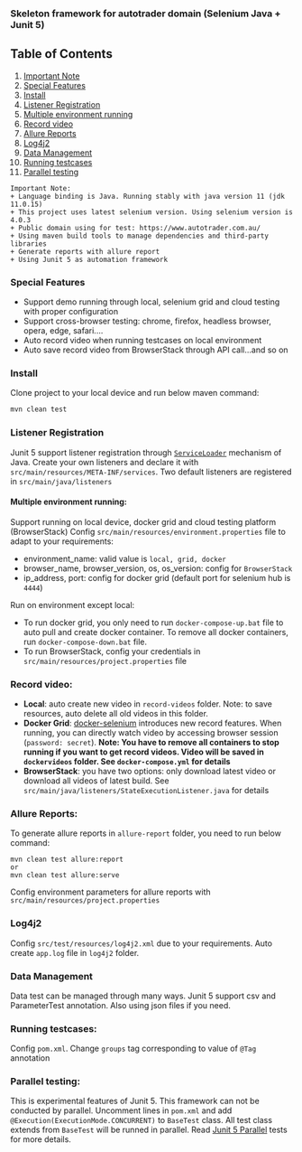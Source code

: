 ### Skeleton framework for autotrader domain (Selenium Java + Junit 5)

## Table of Contents
1. [Important Note](###important-note)
2. [Special Features](###special-features)
3. [Install](###install)
4. [Listener Registration](###Logging)
5. [Multiple environment running](###multiple-environment-running)
6. [Record video](###record-video)
7. [Allure Reports](###allure-reports)
8. [Log4j2](###log4j2)
9. [Data Management](###data-management)
10. [Running testcases](###running-testcases)
11. [Parallel testing](###parallel-testing)

````shell
Important Note: 
+ Language binding is Java. Running stably with java version 11 (jdk 11.0.15)
+ This project uses latest selenium version. Using selenium version is 4.0.3
+ Public domain using for test: https://www.autotrader.com.au/
+ Using maven build tools to manage dependencies and third-party libraries
+ Generate reports with allure report
+ Using Junit 5 as automation framework
`````
### Special Features
+  Support demo running through local, selenium grid and cloud testing with proper configuration
+  Support cross-browser testing: chrome, firefox, headless browser, opera, edge, safari....
+  Auto record video when running testcases on local environment
+  Auto save record video from BrowserStack through API call...and so on

### Install
Clone project to your local device and run below maven command:
```sh
mvn clean test 
```
### Listener Registration
Junit 5 support listener registration through [`ServiceLoader`](https://junit.org/junit5/docs/current/user-guide/#launcher-api-listeners-custom) mechanism of Java. Create your own listeners and declare it with `src/main/resources/META-INF/services`. Two default listeners are registered in `src/main/java/listeners`

#### Multiple environment running:
Support running on local device, docker grid and cloud testing platform (BrowserStack)
Config `src/main/resources/environment.properties` file to adapt to your requirements:
+ environment_name: valid value is `local, grid, docker`
+ browser_name, browser_version, os, os_version: config for `BrowserStack`
+ ip_address, port: config for docker grid (default port for selenium hub is `4444`)

Run on environment except local:
- To run docker grid, you only need to run `docker-compose-up.bat` file to auto pull and create docker container. To remove all docker containers, run `docker-compose-down.bat` file.
- To run BrowserStack, config your credentials in `src/main/resources/project.properties` file

### Record video:
+ **Local**: auto create new video in `record-videos` folder. Note: to save resources, auto delete all old videos in this folder.
+ **Docker Grid**: [docker-selenium](https://github.com/SeleniumHQ/docker-selenium) introduces new record features. When running, you can directly watch video by accessing browser session (`password: secret`).
  **Note: You have to remove all containers to stop running if you want to get record videos. Video will be saved in `dockervideos` folder. See `docker-compose.yml` for details**
+ **BrowserStack**: you have two options: only download latest video or download all videos of latest build. See `src/main/java/listeners/StateExecutionListener.java` for details

### Allure Reports:
To generate allure reports in `allure-report` folder, you need to run below command:
```shell
mvn clean test allure:report
or
mvn clean test allure:serve
```
Config environment parameters for allure reports with `src/main/resources/project.properties`

### Log4j2
Config `src/test/resources/log4j2.xml` due to your requirements. Auto create `app.log` file in `log4j2` folder.

### Data Management
Data test can be managed through many ways. Junit 5 support csv and ParameterTest annotation. Also using json files if you need.

### Running testcases:
Config `pom.xml`. Change `groups` tag corresponding to value of `@Tag` annotation

### Parallel testing:
This is experimental features of Junit 5. This framework can not be conducted by parallel. Uncomment lines in `pom.xml` and add `@Execution(ExecutionMode.CONCURRENT)` to `BaseTest` class. All test class extends from `BaseTest` will be runned in parallel. Read [Junit 5 Parallel](https://junit.org/junit5/docs/snapshot/user-guide/#writing-tests-parallel-execution) tests for more details.
